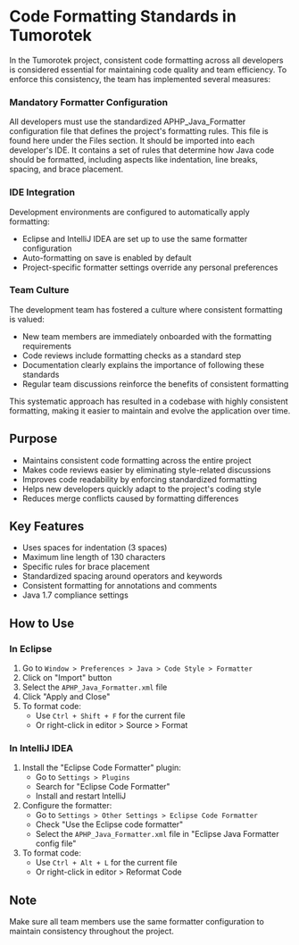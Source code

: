 # Code Formatting Standards in Tumorotek

In the Tumorotek project, consistent code formatting across all developers is considered essential for maintaining code quality and team efficiency. To enforce this consistency, the team has implemented several measures:

### Mandatory Formatter Configuration
All developers must use the standardized APHP_Java_Formatter configuration file that defines the project's formatting rules. This file is found here under the Files section. It should be imported into each developer's IDE. It contains a set of rules that determine how Java code should be formatted, including aspects like indentation, line breaks, spacing, and brace placement.


### IDE Integration
Development environments are configured to automatically apply formatting:
- Eclipse and IntelliJ IDEA are set up to use the same formatter configuration
- Auto-formatting on save is enabled by default
- Project-specific formatter settings override any personal preferences

### Team Culture
The development team has fostered a culture where consistent formatting is valued:
- New team members are immediately onboarded with the formatting requirements
- Code reviews include formatting checks as a standard step
- Documentation clearly explains the importance of following these standards
- Regular team discussions reinforce the benefits of consistent formatting

This systematic approach has resulted in a codebase with highly consistent formatting, making it easier to maintain and evolve the application over time.


## Purpose
- Maintains consistent code formatting across the entire project
- Makes code reviews easier by eliminating style-related discussions
- Improves code readability by enforcing standardized formatting
- Helps new developers quickly adapt to the project's coding style
- Reduces merge conflicts caused by formatting differences

## Key Features
- Uses spaces for indentation (3 spaces)
- Maximum line length of 130 characters
- Specific rules for brace placement
- Standardized spacing around operators and keywords
- Consistent formatting for annotations and comments
- Java 1.7 compliance settings

## How to Use

### In Eclipse
1. Go to `Window > Preferences > Java > Code Style > Formatter`
2. Click on "Import" button
3. Select the `APHP_Java_Formatter.xml` file
4. Click "Apply and Close"
5. To format code:
   - Use `Ctrl + Shift + F` for the current file
   - Or right-click in editor > Source > Format

### In IntelliJ IDEA
1. Install the "Eclipse Code Formatter" plugin:
   - Go to `Settings > Plugins`
   - Search for "Eclipse Code Formatter"
   - Install and restart IntelliJ
2. Configure the formatter:
   - Go to `Settings > Other Settings > Eclipse Code Formatter`
   - Check "Use the Eclipse code formatter"
   - Select the `APHP_Java_Formatter.xml` file in "Eclipse Java Formatter config file"
3. To format code:
   - Use `Ctrl + Alt + L` for the current file
   - Or right-click in editor > Reformat Code

## Note
Make sure all team members use the same formatter configuration to maintain consistency throughout the project. 